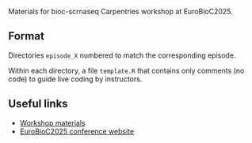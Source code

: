 Materials for bioc-scrnaseq Carpentries workshop at EuroBioC2025.

## Format

Directories `episode_X` numbered to match the corresponding episode.

Within each directory, a file `template.R` that contains only comments (no code) to guide live coding by instructors.

## Useful links

- [Workshop materials](https://carpentries-incubator.github.io/bioc-scrnaseq/)
- [EuroBioC2025 conference website](https://eurobioc2025.bioconductor.org/)

